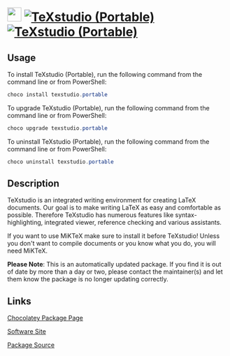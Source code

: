 ﻿# <img src="https://cdn.jsdelivr.net/gh/mkevenaar/chocolatey-packages@b978724457daab41d3e35df59c103a74dcbe6000/icons/texstudio.png" width="32" height="32"/> [![TeXstudio (Portable)](https://img.shields.io/chocolatey/v/texstudio.portable.svg?label=TeXstudio+(Portable))](https://community.chocolatey.org/packages/texstudio.portable) [![TeXstudio (Portable)](https://img.shields.io/chocolatey/dt/texstudio.portable.svg)](https://community.chocolatey.org/packages/texstudio.portable)

## Usage

To install TeXstudio (Portable), run the following command from the command line or from PowerShell:

```powershell
choco install texstudio.portable
```

To upgrade TeXstudio (Portable), run the following command from the command line or from PowerShell:

```powershell
choco upgrade texstudio.portable
```

To uninstall TeXstudio (Portable), run the following command from the command line or from PowerShell:

```powershell
choco uninstall texstudio.portable
```

## Description

TeXstudio is an integrated writing environment for creating LaTeX documents. Our goal is to make writing LaTeX as easy and comfortable as possible. Therefore TeXstudio has numerous features like syntax-highlighting, integrated viewer, reference checking and various assistants.

If you want to use MiKTeX make sure to install it before TeXstudio! Unless you don't want to compile documents or you know what you do, you will need MiKTeX.

**Please Note**: This is an automatically updated package. If you find it is
out of date by more than a day or two, please contact the maintainer(s) and
let them know the package is no longer updating correctly.


## Links

[Chocolatey Package Page](https://community.chocolatey.org/packages/texstudio.portable)

[Software Site](https://www.texstudio.org/)

[Package Source](https://github.com/mkevenaar/chocolatey-packages/tree/master/automatic/texstudio.portable)

